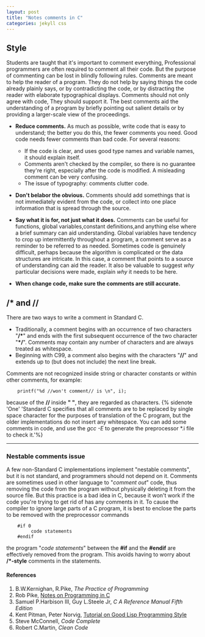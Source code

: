 ```yaml
---
layout: post
title: "Notes comments in C"
categories: jekyll css
---
```

## Style
Students are taught that it's important to comment everything, Professional programmers are often required to comment all their code. But the purpose of commenting can be lost in blindly following rules. Comments are meant to help the reader of a program. They do not help by saying things the code already plainly says, or by contradicting the code, or by distracting the reader with elaborate typographical displays. Comments should not only agree with code, They should support it. The best comments aid the understanding of a  program by briefly pointing out salient details or by providing a larger-scale view of the proceedings.<!--more-->

* **Reduce comments.** As much as possible, write code that is easy to understand; the better you do this, the fewer comments you need. Good code needs fewer comments than bad code. For several reasons:

	* If the code is clear, and uses good type names and variable names, it should explain itself. 
	* Comments aren't checked by the compiler, so there is no guarantee they're right, especially after the code is modified.  A misleading comment can be very confusing.
	* The issue of typography: comments clutter code.

* **Don't belabor the obvious.**  Comments should add somethings that is not immediately evident from the code, or collect into one place information that is spread through the source.

* **Say what it is for, not just what it does.** Comments can be useful for functions, global variables,constant definitions,and anything else where a brief summary can aid understanding. Global variables have tendency to crop up intermittently throughout a program, a comment serve as a reminder to be referred to as needed. Sometimes code is genuinely difficult, perhaps because the algorithm is complicated or the data structures are intricate. In this case, a comment that points to a source of understanding can aid the reader. It also be valuable to suggest *why* particular decisions were made, explain *why* it needs to be here.

* **When change code, make sure the comments are still accurate.**


## /* and // 
There are two ways to write a comment in Standard C. 

* Traditionally, a comment begins with an occurrence of two characters "**/\***" and ends with the first subsequent occurrence of the two character "**\*/**". Comments may contain any number of characters and are always treated as whitespace.
* Beginning with C99, a comment also begins with the characters "**//**" and extends up to (but does not include) the next line break.

Comments are not recognized inside string or character constants or within other comments, for example:

	    printf("%d //won't comment// is \n", i);

because of the **//** inside **" "**, they are regarded as characters. {% sidenote 'One' 'Standard C specifies that all comments are to be replaced by single space character for the purposes of translation of the C program, but the older implementations do not insert any whitespace. You can add some comments in code, and use the *gcc -E* to generate the preprocessor *.i file to check it.'%}

---

### Nestable comments issue
A few non-Standard C implementations implement "nestable comments", but it is not standard, and programmers should not depend on it. Comments are sometimes used in other language to "*comment out*" code, thus removing the code from the program without physically deleting it from the source file. But this practice is a bad idea in C, because it won't work if the code you're trying to get rid of has any comments in it. To cause the compiler to ignore large parts of a C program, it is best to enclose the parts to be removed with the preprocessor commands

        #if 0
             code statements
        #endif

the program "*code statements*" between the **#if** and the **#endif** are effectively removed from the program. This avoids having to worry about **/*-style** comments in the statements. 



#### References

  1. B.W.Kernighan, R.Pike, *The Practice of Programming*
  2. Rob Pike, [Notes on Programming in C](http://www.lysator.liu.se/c/pikestyle.html)
  3. Samuel P.Harbison III, Guy L.Steele Jr, *C A Reference Manual Fifth Edition*
  4. Kent Pitman, Peter Norvig, [Tutorial on Good Lisp Programming Style](http://www.cs.umd.edu/~nau/cmsc421/norvig-lisp-style.pdf)
  5. Steve McConnell, *Code Complete*
  6. Robert C.Martin, *Clean Code*

